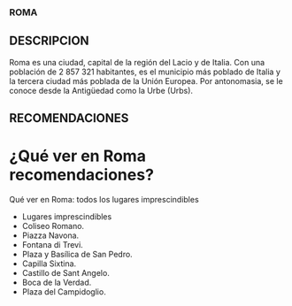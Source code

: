 ### ROMA

## DESCRIPCION
Roma es una ciudad, capital de la región del Lacio y de Italia. Con una población de 2 857 321 habitantes,​ es el municipio más poblado de Italia y la tercera ciudad más poblada de la Unión Europea.​ Por antonomasia, se le conoce desde la Antigüedad como la Urbe (Urbs).

## RECOMENDACIONES


# ¿Qué ver en Roma recomendaciones?

Qué ver en Roma: todos los lugares imprescindibles 
- Lugares imprescindibles
- Coliseo Romano.
- Piazza Navona.
- Fontana di Trevi.
- Plaza y Basílica de San Pedro.
- Capilla Sixtina.
- Castillo de Sant Angelo.
- Boca de la Verdad.
- Plaza del Campidoglio.


